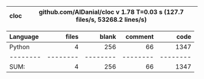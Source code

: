 cloc|github.com/AlDanial/cloc v 1.78  T=0.03 s (127.7 files/s, 53268.2 lines/s)
--- | ---

Language|files|blank|comment|code
:-------|-------:|-------:|-------:|-------:
Python|4|256|66|1347
--------|--------|--------|--------|--------
SUM:|4|256|66|1347
